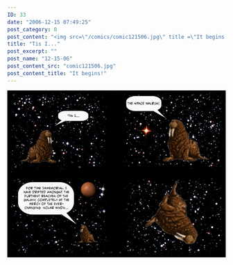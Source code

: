 ```yaml
---
ID: 33
date: "2006-12-15 07:49:25"
post_category: 0
post_content: "<img src=\"/comics/comic121506.jpg\" title =\"It begins!\"/>"
title: "Tis I..."
post_excerpt: ""
post_name: "12-15-06"
post_content_src: "comic121506.jpg"
post_content_title: "It begins!"
---
```



[![It begins!](/comics-hi-res/comic121506.jpg)](/comics-hi-res/comic121506.jpg)
